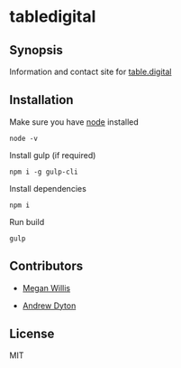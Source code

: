 # tabledigital

## Synopsis

Information and contact site for [table.digital](https://table.digital)

## Installation

Make sure you have [node](https://nodejs.org/) installed
```
node -v
```

Install gulp (if required)
```
npm i -g gulp-cli
```

Install dependencies
```
npm i
```

Run build
```
gulp
```

## Contributors

* [Megan Willis](https://github.com/meganwillis)

* [Andrew Dyton](https://github.com/andyvidual)

## License

MIT
